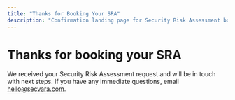 ```yaml
---
title: "Thanks for Booking Your SRA"
description: "Confirmation landing page for Security Risk Assessment booking."
---
```


# Thanks for booking your SRA

We received your Security Risk Assessment request and will be in touch with next steps. If you have any immediate questions, email [hello@secvara.com](mailto:hello@secvara.com).

<div id="booking-details"></div>

<!-- Data layer event for Book appointment conversion page -->
<script>
  (function () {
    window.dataLayer = window.dataLayer || [];

    const params = new URLSearchParams(window.location.search);
    const readParam = (key) => {
      const value = params.get(key);
      return value && value.trim() ? value.trim() : null;
    };

    const bookingDetails = {};
    const assignDetail = (field, key) => {
      const value = readParam(key);
      if (value) {
        bookingDetails[field] = value;
      }
      return value;
    };

    const name = assignDetail('name', 'name');
    const email = assignDetail('email', 'email');
    const eventType = assignDetail('eventType', 'eventTypeName') || assignDetail('eventType', 'eventTypeSlug');
    const timeZone = assignDetail('timeZone', 'timeZone');
    const meetingUrl = assignDetail('meetingUrl', 'meetingUrl') || assignDetail('meetingUrl', 'conferenceUrl');
    const location = assignDetail('location', 'location');
    const rescheduleLink = assignDetail('rescheduleLink', 'rescheduleLink');
    const cancelLink = assignDetail('cancelLink', 'cancelLink');

    const startTimeRaw = readParam('startTime');
    if (startTimeRaw) {
      bookingDetails.startTime = startTimeRaw;
    }

    let startTimeFormatted = null;
    if (startTimeRaw) {
      const parsedDate = new Date(startTimeRaw);
      if (!Number.isNaN(parsedDate.getTime())) {
        try {
          const formatter = new Intl.DateTimeFormat(undefined, {
            dateStyle: 'full',
            timeStyle: 'short',
            timeZone: timeZone || undefined
          });
          startTimeFormatted = formatter.format(parsedDate);
        } catch (err) {
          startTimeFormatted = parsedDate.toLocaleString();
        }
      } else {
        startTimeFormatted = startTimeRaw;
      }
    }

    window.dataLayer.push({
      event: 'book_appointment_conversion',
      value: 1,
      currency: 'USD',
      bookingDetails: bookingDetails
    });

    if (name) {
      const heading = document.querySelector('h1');
      if (heading) {
        heading.textContent = `Thanks for booking your SRA, ${name}!`;
      }
    }

    const detailTarget = document.getElementById('booking-details');
    if (detailTarget) {
      const fragments = [];

      if (email) {
        fragments.push(`We sent the confirmation to ${email}.`);
      }

      if (startTimeFormatted) {
        const timeMessage = timeZone ? `${startTimeFormatted} (${timeZone})` : startTimeFormatted;
        fragments.push(`We'll meet on ${timeMessage}.`);
      }

      if (eventType) {
        fragments.push(`You're booked for the ${eventType.replace(/[-_]/g, ' ')} session.`);
      }

      if (location) {
        fragments.push(`Location: ${location}.`);
      }

      if (fragments.length > 0) {
        const infoParagraph = document.createElement('p');
        infoParagraph.textContent = fragments.join(' ');
        detailTarget.appendChild(infoParagraph);
      }

      const isLikelyLink = (value) => /^[a-zA-Z][a-zA-Z0-9+.\-]*:/.test(value) || value.startsWith('/');

      if ((meetingUrl && isLikelyLink(meetingUrl)) || rescheduleLink || cancelLink) {
        const linksParagraph = document.createElement('p');

        if (meetingUrl && isLikelyLink(meetingUrl)) {
          const meetingAnchor = document.createElement('a');
          meetingAnchor.href = meetingUrl;
          meetingAnchor.textContent = 'Join the meeting';
          meetingAnchor.rel = 'noopener';
          linksParagraph.appendChild(meetingAnchor);
        }

        const addLink = (href, label) => {
          if (!href) return;
          if (linksParagraph.childNodes.length > 0) {
            linksParagraph.appendChild(document.createTextNode(' · '));
          }
          const anchor = document.createElement('a');
          anchor.href = href;
          anchor.textContent = label;
          anchor.rel = 'noopener';
          linksParagraph.appendChild(anchor);
        };

        addLink(rescheduleLink, 'Reschedule');
        addLink(cancelLink, 'Cancel');

        if (linksParagraph.childNodes.length > 0) {
          detailTarget.appendChild(linksParagraph);
        }
      }
    }
  })();
</script>
